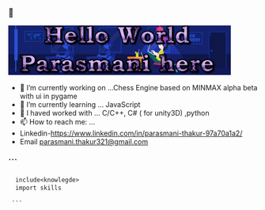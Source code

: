 ###  👋
![](https://github.com/Parasmanithakur/Parasmanithakur/blob/main/bio.gif)
- 🔭 I’m currently working on ...Chess Engine based on MINMAX alpha beta with ui in pygame
- 🌱 I’m currently learning ... JavaScript
- 💬 I haved worked with ... C/C++, C# ( for unity3D) ,python
- 📫 How to reach me: ... 
- Linkedin-https://www.linkedin.com/in/parasmani-thakur-97a70a1a2/ 
- Email parasmani.thakur321@gmail.com
                      
### ```
      include<knowlegde>
      import skills
      
     ```
    
  
<!--
**Parasmanithakur/Parasmanithakur** is a ✨ _special_ ✨ repository because its `README.md` (this file) appears on your GitHub profile.

Here are some ideas to get you started:

- 🔭 I’m currently working on ...
- 🌱 I’m currently learning ...
- 👯 I’m looking to collaborate on ...
- 🤔 I’m looking for help with ...
 3D modeling -
   ![](https://github.com/Parasmanithakur/Parasmanithakur/blob/main/3dModel.gif)
   Game and Robotics -
   ![]

- 📫 How to reach me: ...
- 😄 Pronouns: ...
- ⚡ Fun fact: ...
-->

